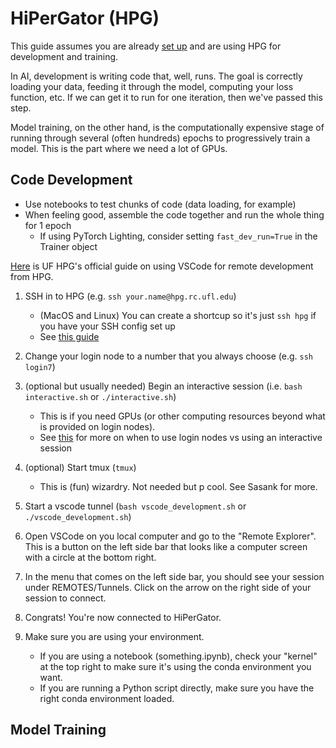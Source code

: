 # HiPerGator (HPG)

This guide assumes you are already [set up](initial_setup.md) and are using HPG for development and training.

In AI, development is writing code that, well, runs.
The goal is correctly loading your data, feeding it through the model, computing your loss function, etc.
If we can get it to run for one iteration, then we've passed this step.

Model training, on the other hand, is the computationally expensive stage of running through several (often hundreds) epochs to progressively train a model.
This is the part where we need a lot of GPUs.


## Code Development

- Use notebooks to test chunks of code (data loading, for example)
- When feeling good, assemble the code together and run the whole thing for 1 epoch
    - If using PyTorch Lighting, consider setting `fast_dev_run=True` in the Trainer object


[Here](https://help.rc.ufl.edu/doc/VS_Code_Remote_Development) is UF HPG's official guide on using VSCode for remote development from HPG.


1. SSH in to HPG (e.g. `ssh your.name@hpg.rc.ufl.edu`)
    - (MacOS and Linux) You can create a shortcup so it's just `ssh hpg` if you have your SSH config set up
    - See [this guide](https://help.rc.ufl.edu/doc/SSH_Multiplexing)
2. Change your login node to a number that you always choose (e.g. `ssh login7`)
3. (optional but usually needed) Begin an interactive session (i.e. `bash interactive.sh` or `./interactive.sh`)
    - This is if you need GPUs (or other computing resources beyond what is provided on login nodes).
    - See [this](https://help.rc.ufl.edu/doc/Development_and_Testing) for more on when to use login nodes vs using an interactive session
4. (optional) Start tmux (`tmux`)
    - This is (fun) wizardry. Not needed but p cool. See Sasank for more.
5. Start a vscode tunnel (`bash vscode_development.sh` or `./vscode_development.sh`)
6. Open VSCode on you local computer and go to the "Remote Explorer". This is a button on the left side bar that looks like a computer screen with a circle at the bottom right.
7. In the menu that comes on the left side bar, you should see your session under REMOTES/Tunnels. Click on the arrow on the right side of your session to connect.
8. Congrats! You're now connected to HiPerGator.

9. Make sure you are using your environment.
    - If you are using a notebook (something.ipynb), check your "kernel" at the top right to make sure it's using the conda environment you want.
    - If you are running a Python script directly, make sure you have the right conda environment loaded.


## Model Training
